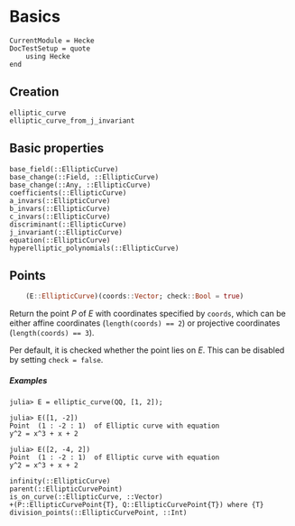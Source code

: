 # Basics

```@meta
CurrentModule = Hecke
DocTestSetup = quote
    using Hecke
end

```

## Creation

```@docs
elliptic_curve
elliptic_curve_from_j_invariant
```

## Basic properties

```@docs
base_field(::EllipticCurve)
base_change(::Field, ::EllipticCurve)
base_change(::Any, ::EllipticCurve)
coefficients(::EllipticCurve)
a_invars(::EllipticCurve)
b_invars(::EllipticCurve)
c_invars(::EllipticCurve)
discriminant(::EllipticCurve)
j_invariant(::EllipticCurve)
equation(::EllipticCurve)
hyperelliptic_polynomials(::EllipticCurve)
```

## Points

```julia
    (E::EllipticCurve)(coords::Vector; check::Bool = true)
```

Return the point $P$ of $E$ with coordinates specified by `coords`, which can
be either affine coordinates (`length(coords) == 2`) or projective coordinates
(`length(coords) == 3`).

Per default, it is checked whether the point lies on $E$. This can be disabled
by setting `check = false`.

##### Examples

```jldoctest
julia> E = elliptic_curve(QQ, [1, 2]);

julia> E([1, -2])
Point  (1 : -2 : 1)  of Elliptic curve with equation
y^2 = x^3 + x + 2

julia> E([2, -4, 2])
Point  (1 : -2 : 1)  of Elliptic curve with equation
y^2 = x^3 + x + 2
```

```@docs
infinity(::EllipticCurve)
parent(::EllipticCurvePoint)
is_on_curve(::EllipticCurve, ::Vector)
+(P::EllipticCurvePoint{T}, Q::EllipticCurvePoint{T}) where {T}
division_points(::EllipticCurvePoint, ::Int)
```
